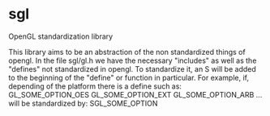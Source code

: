 # sgl
OpenGL standardization library

This library aims to be an abstraction of the non standardized things of opengl.
In the file sgl/gl.h we have the necessary "includes" as well as the "defines" not standardized in opengl. To standardize it, an S will be added to the beginning of the "define" or function in particular. For example, if, depending of the platform there is a define such as:
GL_SOME_OPTION_OES
GL_SOME_OPTION_EXT
GL_SOME_OPTION_ARB
...
will be standardized by: SGL_SOME_OPTION

